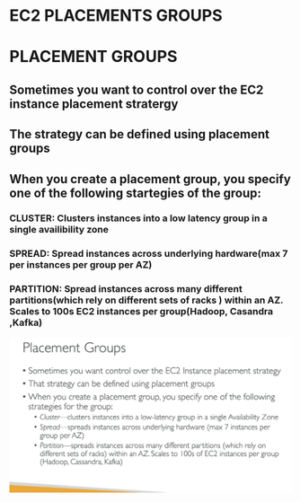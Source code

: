 # EC2 PLACEMENTS GROUPS

# PLACEMENT GROUPS

## Sometimes you want to control over the EC2 instance placement stratergy

## The strategy can be defined using placement groups

## When you create a placement group, you specify one of the following startegies of the group:

### CLUSTER: Clusters instances into a low latency group in a single availibility zone

### SPREAD: Spread instances across underlying hardware(max 7 per instances per group per AZ)

### PARTITION: Spread instances across many different partitions(which rely on different sets of racks ) within an AZ. Scales to 100s EC2 instances per group(Hadoop, Casandra ,Kafka)

[![Slide 1](../Slides/Slide1.png)](../Slides/Slide1.png)
